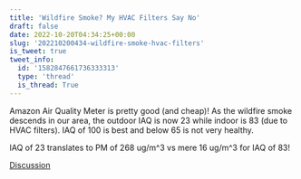 ```yaml
---
title: 'Wildfire Smoke? My HVAC Filters Say No'
draft: false
date: 2022-10-20T04:34:25+00:00
slug: '202210200434-wildfire-smoke-hvac-filters'
is_tweet: true
tweet_info:
  id: '1582847661736333313'
  type: 'thread'
  is_thread: True
---
```




Amazon Air Quality Meter is pretty good (and cheap)! As the wildfire smoke descends in our area, the outdoor IAQ is now 23 while indoor is 83 (due to HVAC filters). IAQ of 100 is best and below 65 is not very healthy.

IAQ of 23 translates to PM of 268 ug/m^3 vs mere 16 ug/m^3 for IAQ of 83!

[Discussion](https://x.com/sytelus/status/1582847661736333313)
